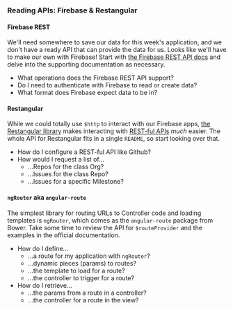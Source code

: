 ### Reading APIs: Firebase & Restangular

#### Firebase REST

We'll need somewhere to save our data for this week's application, and we don't have a ready API that can provide the data for us. Looks like we'll have to make our own with Firebase! Start with [the Firebase REST API docs](https://www.firebase.com/docs/rest/) and delve into the supporting documentation as necessary.

 * What operations does the Firebase REST API support?
 * Do I need to authenticate with Firebase to read or create data?
 * What format does Firebase expect data to be in?

#### Restangular

While we could totally use `$http` to interact with our Firebase apps, [the Restangular library](https://github.com/mgonto/restangular) makes interacting with [REST-ful APIs](https://en.wikipedia.org/wiki/Representational_state_transfer) _much_ easier. The whole API for Restangular fits in a single `README`, so start looking over that.

 * How do I configure a REST-ful API like Github?
 * How would I request a list of...
   * ...Repos for the class Org?
   * ...Issues for the class Repo?
   * ...Issues for a specific Milestone?

#### `ngRouter` aka `angular-route`

The simplest library for routing URLs to Controller code and loading templates is `ngRouter`, which comes as the `angular-route` package from Bower. Take some time to review the API for `$routeProvider` and the examples in the official documentation.

 * How do I define...
   * ...a route for my application with `ngRouter`?
   * ...dynamic pieces (params) to routes?
   * ...the template to load for a route?
   * ...the controller to trigger for a route?
 * How do I retrieve...
   * ...the params from a route in a controller?
   * ...the controller for a route in the view?

